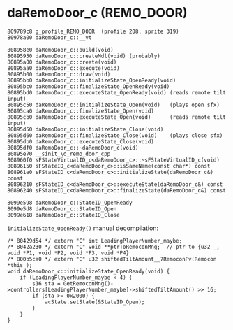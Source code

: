 # daRemoDoor_c (REMO_DOOR)

    809789c8 g_profile_REMO_DOOR  (profile 208, sprite 319)
    80978a00 daRemoDoor_c::__vt

    808958e0 daRemoDoor_c::build(void)
    80895950 daRemoDoor_c::createMdl(void) (probably)
    80895a00 daRemoDoor_c::create(void)
    80895aa0 daRemoDoor_c::execute(void)
    80895b00 daRemoDoor_c::draw(void)
    80895bb0 daRemoDoor_c::initializeState_OpenReady(void)
    80895bc0 daRemoDoor_c::finalizeState_OpenReady(void)
    80895bd0 daRemoDoor_c::executeState_OpenReady(void) (reads remote tilt input)
    80895c50 daRemoDoor_c::initializeState_Open(void)   (plays open sfx)
    80895ca0 daRemoDoor_c::finalizeState_Open(void)
    80895cb0 daRemoDoor_c::executeState_Open(void)      (reads remote tilt input)
    80895d50 daRemoDoor_c::initializeState_Close(void)
    80895d60 daRemoDoor_c::finalizeState_Close(void)    (plays close sfx)
    80895db0 daRemoDoor_c::executeState_Close(void)
    80895df0 daRemoDoor_c::~daRemoDoor_c(void)
    80895e70 __sinit_\d_remo_door_cpp
    808960f0 sFStateVirtualID_c<daRemoDoor_c>::~sFStateVirtualID_c(void)
    80896150 sFStateID_c<daRemoDoor_c>::isSameName(const char*) const
    808961e0 sFStateID_c<daRemoDoor_c>::initializeState(daRemoDoor_c&) const
    80896210 sFStateID_c<daRemoDoor_c>::executeState(daRemoDoor_c&) const
    80896240 sFStateID_c<daRemoDoor_c>::finalizeState(daRemoDoor_c&) const

    8099e598 daRemoDoor_c::StateID_OpenReady
    8099e5d8 daRemoDoor_c::StateID_Open
    8099e618 daRemoDoor_c::StateID_Close

`initializeState_OpenReady()` manual decompilation:

    /* 80429d54 */ extern "C" int LeadingPlayerNumber_maybe;
    /* 8042a230 */ extern "C" void **ptrToRemoconMng;  // ptr to {u32 _, void *P1, void *P2, void *P3, void *P4}
    /* 800b5ca0 */ extern "C" u32 shiftedTiltAmount__7RemoconFv(Remocon *this_);
    void daRemoDoor_c::initializeState_OpenReady(void) {
        if (LeadingPlayerNumber_maybe < 4) {
            s16 sta = GetRemoconMng()->controllers[LeadingPlayerNumber_maybe]->shiftedTiltAmount() >> 16;
            if (sta >= 0x2000) {
                acState.setState(&StateID_Open);
            }
        }
    }
